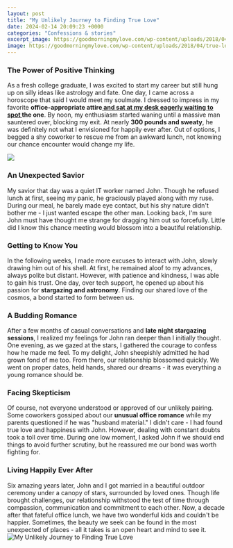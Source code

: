 ```yaml
---
layout: post
title: "My Unlikely Journey to Finding True Love"
date: 2024-02-14 20:09:23 +0000
categories: "Confessions & stories"
excerpt_image: https://goodmorningmylove.com/wp-content/uploads/2018/04/true-love-quotes.jpg
image: https://goodmorningmylove.com/wp-content/uploads/2018/04/true-love-quotes.jpg
---
```


### The Power of Positive Thinking
As a fresh college graduate, I was excited to start my career but still hung up on silly ideas like astrology and fate. One day, I came across a horoscope that said I would meet my soulmate. I dressed to impress in my favorite **office-appropriate attire[ and sat at my desk eagerly waiting to spot ](https://store.fi.io.vn/womens-cute-but-psycho-bae-darling-crazy-girlfriend-t-shirt/men&)the one**. By noon, my enthusiasm started waning until a massive man sauntered over, blocking my exit. At nearly **300 pounds and sweaty**, he was definitely not what I envisioned for happily ever after. Out of options, I begged a shy coworker to rescue me from an awkward lunch, not knowing our chance encounter would change my life.  

![](https://livetheglory.com/wp-content/uploads/2019/12/5-steps-to-find-true-love-1.jpg)
### An Unexpected Savior
My savior that day was a quiet IT worker named John. Though he refused lunch at first, seeing my panic, he graciously played along with my ruse. During our meal, he barely made eye contact, but his shy nature didn't bother me - I just wanted escape the other man. Looking back, I'm sure John must have thought me strange for dragging him out so forcefully. Little did I know this chance meeting would blossom into a beautiful relationship.  
### Getting to Know You
In the following weeks, I made more excuses to interact with John, slowly drawing him out of his shell. At first, he remained aloof to my advances, always polite but distant. However, with patience and kindness, I was able to gain his trust. One day, over tech support, he opened up about his passion for **stargazing and astronomy**. Finding our shared love of the cosmos, a bond started to form between us.
### A Budding Romance
After a few months of casual conversations and **late night stargazing sessions**, I realized my feelings for John ran deeper than I initially thought. One evening, as we gazed at the stars, I gathered the courage to confess how he made me feel. To my delight, John sheepishly admitted he had grown fond of me too. From there, our relationship blossomed quickly. We went on proper dates, held hands, shared our dreams - it was everything a young romance should be. 
### Facing Skepticism
Of course, not everyone understood or approved of our unlikely pairing. Some coworkers gossiped about our **unusual office romance** while my parents questioned if he was "husband material." I didn't care - I had found true love and happiness with John. However, dealing with constant doubts took a toll over time. During one low moment, I asked John if we should end things to avoid further scrutiny, but he reassured me our bond was worth fighting for.
### Living Happily Ever After
Six amazing years later, John and I got married in a beautiful outdoor ceremony under a canopy of stars, surrounded by loved ones. Though life brought challenges, our relationship withstood the test of time through compassion, communication and commitment to each other. Now, a decade after that fateful office lunch, we have two wonderful kids and couldn't be happier. Sometimes, the beauty we seek can be found in the most unexpected of places - all it takes is an open heart and mind to see it.
![My Unlikely Journey to Finding True Love](https://goodmorningmylove.com/wp-content/uploads/2018/04/true-love-quotes.jpg)